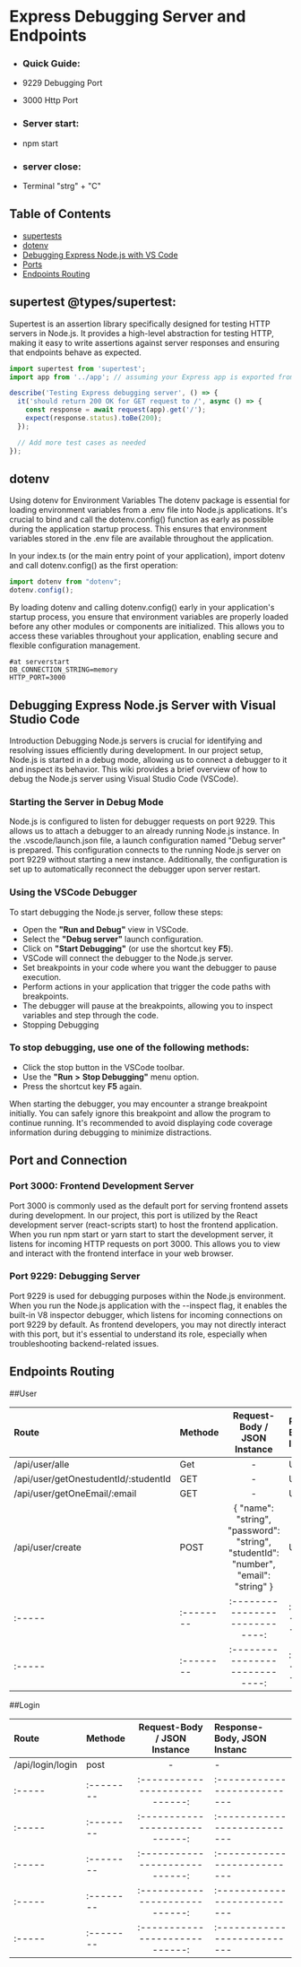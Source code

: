 # **Express Debugging Server and Endpoints**

- ### Quick Guide:
- 9229 Debugging Port
- 3000 Http Port

- ### Server start:
- npm start
- ### server close:
- Terminal "strg" + "C"


## **Table of Contents**

- [supertests](#supertests)
- [dotenv](#dotenv)
- [Debugging Express Node.js with VS Code](#debugging-express-nodejs-server-with-visual-studio-code)
- [Ports](#port-and-connection)
- [Endpoints Routing](#endpoints-routing)


## supertest @types/supertest:
Supertest is an assertion library specifically designed for testing HTTP servers in Node.js. It provides a high-level abstraction for testing HTTP, making it easy to write assertions against server responses and ensuring that endpoints behave as expected.

```typescript
import supertest from 'supertest';
import app from '../app'; // assuming your Express app is exported from 'app.ts'

describe('Testing Express debugging server', () => {
  it('should return 200 OK for GET request to /', async () => {
    const response = await request(app).get('/');
    expect(response.status).toBe(200);
  });

  // Add more test cases as needed
});
```

## dotenv
Using dotenv for Environment Variables
The dotenv package is essential for loading environment variables from a .env file into Node.js applications. It's crucial to bind and call the dotenv.config() function as early as possible during the application startup process. This ensures that environment variables stored in the .env file are available throughout the application.

In your index.ts (or the main entry point of your application), import dotenv and call dotenv.config() as the first operation:

```typescript
import dotenv from "dotenv";
dotenv.config();
```

By loading dotenv and calling dotenv.config() early in your application's startup process, you ensure that environment variables are properly loaded before any other modules or components are initialized. This allows you to access these variables throughout your application, enabling secure and flexible configuration management.

```
#at serverstart
DB_CONNECTION_STRING=memory
HTTP_PORT=3000
```

## Debugging Express Node.js Server with Visual Studio Code
Introduction
Debugging Node.js servers is crucial for identifying and resolving issues efficiently during development. In our project setup, Node.js is started in a debug mode, allowing us to connect a debugger to it and inspect its behavior. This wiki provides a brief overview of how to debug the Node.js server using Visual Studio Code (VSCode).

### Starting the Server in Debug Mode
Node.js is configured to listen for debugger requests on port 9229. This allows us to attach a debugger to an already running Node.js instance. In the .vscode/launch.json file, a launch configuration named "Debug server" is prepared. This configuration connects to the running Node.js server on port 9229 without starting a new instance. Additionally, the configuration is set up to automatically reconnect the debugger upon server restart.

### Using the VSCode Debugger
To start debugging the Node.js server, follow these steps:

- Open the **"Run and Debug"** view in VSCode.  
- Select the **"Debug server"** launch configuration.  
- Click on **"Start Debugging"** (or use the shortcut key **F5**).  
- VSCode will connect the debugger to the Node.js server.  
- Set breakpoints in your code where you want the debugger to pause execution.  
- Perform actions in your application that trigger the code paths with breakpoints.  
- The debugger will pause at the breakpoints, allowing you to inspect variables and step through the code.  
- Stopping Debugging  

### To stop debugging, use one of the following methods:  

- Click the stop button in the VSCode toolbar.  
- Use the **"Run** **>** **Stop Debugging"** menu option.  
- Press the shortcut key **F5** again.  


When starting the debugger, you may encounter a strange breakpoint initially. You can safely ignore this breakpoint and allow the program to continue running. It's   recommended to avoid displaying code coverage information during debugging to minimize distractions.  


## Port and Connection

### Port 3000: Frontend Development Server
Port 3000 is commonly used as the default port for serving frontend assets during development. In our project, this port is utilized by the React development server (react-scripts start) to host the frontend application. When you run npm start or yarn start to start the development server, it listens for incoming HTTP requests on port 3000. This allows you to view and interact with the frontend interface in your web browser.

### Port 9229: Debugging Server
Port 9229 is used for debugging purposes within the Node.js environment. When you run the Node.js application with the --inspect flag, it enables the built-in V8 inspector debugger, which listens for incoming connections on port 9229 by default. As frontend developers, you may not directly interact with this port, but it's essential to understand its role, especially when troubleshooting backend-related issues.


## Endpoints Routing

##User

|Route | Methode | Request-Body / JSON Instance | Response-Body, JSON Instanc|
|:-----|:--------|:----------------------------:|:---------------------------|
|/api/user/alle|Get|-|UserResource|
| /api/user/getOnestudentId/:studentId| GET     | -                                                                          | UserResource                  |
| /api/user/getOneEmail/:email        | GET     | -                                                                          | UserResource                  |
| /api/user/create                    | POST    | { "name": "string", "password": "string", "studentId": "number", "email": "string" } | UserResource                  |
|:-----|:--------|:----------------------------:|:---------------------------|
|:-----|:--------|:----------------------------:|:---------------------------|

##Login

|Route | Methode | Request-Body / JSON Instance | Response-Body, JSON Instanc|
|:-----|:--------|:----------------------------:|:---------------------------|
|/api/login/login|post|-|-|
|:-----|:--------|:----------------------------:|:---------------------------|
|:-----|:--------|:----------------------------:|:---------------------------|
|:-----|:--------|:----------------------------:|:---------------------------|
|:-----|:--------|:----------------------------:|:---------------------------|
|:-----|:--------|:----------------------------:|:---------------------------|

